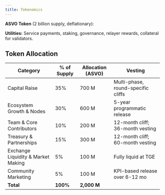 ```yaml
---
title: Tokenomics
---
```


**ASVO Token** (2 billion supply, deflationary):

**Utilities:** Service payments, staking, governance, relayer rewards, collateral for validators.

## Token Allocation

| Category | % of Supply | Allocation (ASVO) | Vesting |
|----------|------------|-------------------|---------|
| Capital Raise | 35% | 700 M | Multi-phase, round-specific cliffs |
| Ecosystem Growth & Nodes | 30% | 600 M | 5-year programmatic release |
| Team & Core Contributors | 10% | 200 M | 12-month cliff; 36-month vesting |
| Treasury & Partnerships | 15% | 300 M | 12-month cliff; 60-month vesting |
| Exchange Liquidity & Market Making | 5% | 100 M | Fully liquid at TGE |
| Community Marketing | 5% | 100 M | KPI-based release over 6-12 mo |
| **Total** | **100%** | **2,000 M** | |
